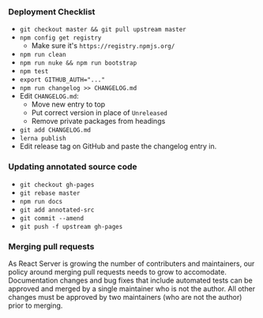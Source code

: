 ### Deployment Checklist

- `git checkout master && git pull upstream master`
- `npm config get registry`
    - Make sure it's `https://registry.npmjs.org/`
- `npm run clean`
- `npm run nuke && npm run bootstrap`
- `npm test`
- `export GITHUB_AUTH="..."`
- `npm run changelog >> CHANGELOG.md`
- Edit `CHANGELOG.md`:
    - Move new entry to top
    - Put correct version in place of `Unreleased`
    - Remove private packages from headings
- `git add CHANGELOG.md`
- `lerna publish`
- Edit release tag on GitHub and paste the changelog entry in.

### Updating annotated source code

- `git checkout gh-pages`
- `git rebase master`
- `npm run docs`
- `git add annotated-src`
- `git commit --amend`
- `git push -f upstream gh-pages`

### Merging pull requests

As React Server is growing the number of contributers and maintainers, our policy around
merging pull requests needs to grow to accomodate.  Documentation changes and bug fixes
that include automated tests can be approved and merged by a single maintainer who is not
the author. All other changes must be approved by two maintainers (who are not the
author) prior to merging.
